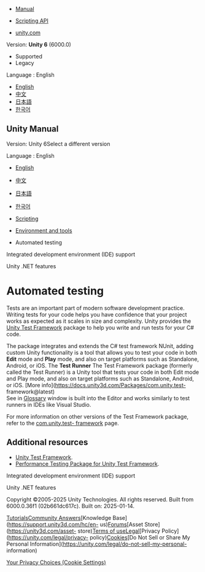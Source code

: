 [](https://docs.unity3d.com)

  * [Manual](../Manual/index.html)
  * [Scripting API](../ScriptReference/index.html)

  * [unity.com](https://unity.com/)

Version: **Unity 6** (6000.0)

  * Supported
  * Legacy

Language : English

  * [English](/Manual/testing-editortestsrunner.html)
  * [中文](/cn/current/Manual/testing-editortestsrunner.html)
  * [日本語](/ja/current/Manual/testing-editortestsrunner.html)
  * [한국어](/kr/current/Manual/testing-editortestsrunner.html)

[](https://docs.unity3d.com)

## Unity Manual

Version: Unity 6Select a different version

Language : English

  * [English](/Manual/testing-editortestsrunner.html)
  * [中文](/cn/current/Manual/testing-editortestsrunner.html)
  * [日本語](/ja/current/Manual/testing-editortestsrunner.html)
  * [한국어](/kr/current/Manual/testing-editortestsrunner.html)

  * [Scripting](scripting.html)
  * [Environment and tools](environment-and-tools.html)
  * Automated testing

[](scripting-ide-support.html)

Integrated development environment (IDE) support

[](overview-of-dot-net-in-unity.html)

Unity .NET features

# Automated testing

Tests are an important part of modern software development practice. Writing
tests for your code helps you have confidence that your project works as
expected as it scales in size and complexity. Unity provides the [Unity Test
Framework](https://docs.unity3d.com/Packages/com.unity.test-framework@latest)
package to help you write and run tests for your C# code.

The package integrates and extends the C# test framework NUnit, adding custom
Unity functionality is a tool that allows you to test your code in both
**Edit** mode and **Play** mode, and also on target platforms such as
Standalone, Android, or iOS. The **Test Runner** The Test Framework package
(formerly called the Test Runner) is a Unity tool that tests your code in both
Edit mode and Play mode, and also on target platforms such as Standalone,
Android, or iOS. [More info](https://docs.unity3d.com/Packages/com.unity.test-
framework@latest)  
See in [Glossary](Glossary.html#TestRunner) window is built into the Editor
and works similarly to test runners in IDEs like Visual Studio.

For more information on other versions of the Test Framework package, refer to
the [com.unity.test-
framework](https://docs.unity3d.com/Packages/com.unity.test-framework@latest)
page.

## Additional resources

  * [Unity Test Framework](https://docs.unity3d.com/Packages/com.unity.test-framework@latest).
  * [Performance Testing Package for Unity Test Framework](https://docs.unity3d.com/Packages/com.unity.test-framework.performance@latest/).

[](scripting-ide-support.html)

Integrated development environment (IDE) support

[](overview-of-dot-net-in-unity.html)

Unity .NET features

Copyright ©2005-2025 Unity Technologies. All rights reserved. Built from
6000.0.36f1 (02b661dc617c). Built on: 2025-01-14.

[Tutorials](https://learn.unity.com/)[Community
Answers](https://answers.unity3d.com)[Knowledge
Base](https://support.unity3d.com/hc/en-
us)[Forums](https://forum.unity3d.com)[Asset Store](https://unity3d.com/asset-
store)[Terms of
use](https://docs.unity3d.com/Manual/TermsOfUse.html)[Legal](https://unity.com/legal)[Privacy
Policy](https://unity.com/legal/privacy-
policy)[Cookies](https://unity.com/legal/cookie-policy)[Do Not Sell or Share
My Personal Information](https://unity.com/legal/do-not-sell-my-personal-
information)

[Your Privacy Choices (Cookie Settings)](javascript:void\(0\);)

